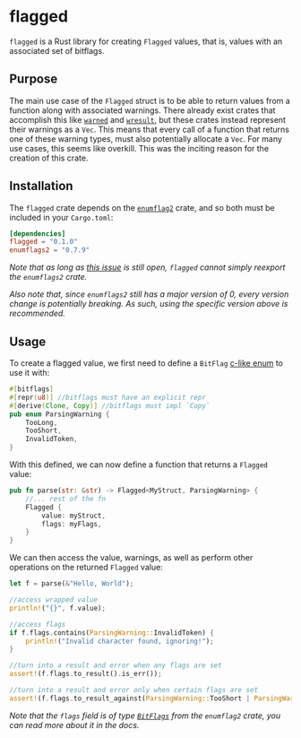 # flagged
`flagged` is a Rust library for creating `Flagged` values, that is, values with an associated set of bitflags.

## Purpose
The main use case of the `Flagged` struct is to be able to return values from a function along with associated warnings. There already exist crates that accomplish this like [`warned`](https://crates.io/crates/warned) and [`wresult`](https://crates.io/crates/w_result), but these crates instead represent their warnings as a `Vec`. This means that every call of a function that returns one of these warning types, must also potentially allocate a `Vec`. For many use cases, this seems like overkill. This was the inciting reason for the creation of this crate.

## Installation
The `flagged` crate depends on the [`enumflag2`](https://crates.io/crates/enumflags2) crate, and so both must be included in your `Cargo.toml`:

```toml
[dependencies]
flagged = "0.1.0"
enumflags2 = "0.7.9"
```
*Note that as long as [this issue](https://github.com/meithecatte/enumflags2/issues/48) is still open, `flagged` cannot simply reexport the `enumflags2` crate.*

*Also note that, since `enumflags2` still has a major version of 0, every version change is potentially breaking. As such, using the specific version above is recommended.*

## Usage
To create a flagged value, we first need to define a `BitFlag` [c-like enum](https://doc.rust-lang.org/rust-by-example/custom_types/enum/c_like.html) to use it with:
```rust
#[bitflags]
#[repr(u8)] //bitflags must have an explicit repr
#[derive(Clone, Copy)] //bitflags must impl `Copy`
pub enum ParsingWarning {
    TooLong,
    TooShort,
    InvalidToken,
}
```

With this defined, we can now define a function that returns a `Flagged` value:
```rust
pub fn parse(str: &str) -> Flagged<MyStruct, ParsingWarning> {
    //... rest of the fn
    Flagged {
        value: myStruct,
        flags: myFlags,
    }
}
```

We can then access the value, warnings, as well as perform other operations on the returned `Flagged` value:
```rust
let f = parse(&"Hello, World");

//access wrapped value
println!("{}", f.value);

//access flags
if f.flags.contains(ParsingWarning::InvalidToken) {
    println!("Invalid character found, ignoring!");
}

//turn into a result and error when any flags are set
assert!(f.flags.to_result().is_err());

//turn into a result and error only when certain flags are set
assert!(f.flags.to_result_against(ParsingWarning::TooShort | ParsingWarning::TooLong).is_err());
```

*Note that the `flags` field is of type [`BitFlags`](https://docs.rs/enumflags2/0.7.9/enumflags2/struct.BitFlags.html) from the `enumflag2` crate, you can read more about it in the docs.*

